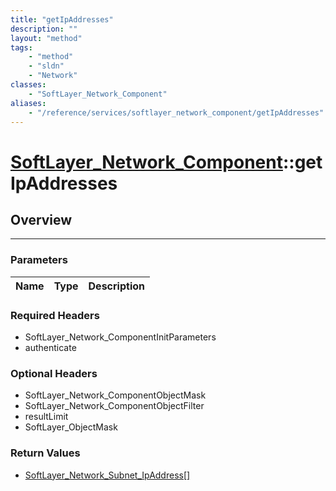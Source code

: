 ```yaml
---
title: "getIpAddresses"
description: ""
layout: "method"
tags:
    - "method"
    - "sldn"
    - "Network"
classes:
    - "SoftLayer_Network_Component"
aliases:
    - "/reference/services/softlayer_network_component/getIpAddresses"
---
```

# [SoftLayer_Network_Component](/reference/services/SoftLayer_Network_Component)::getIpAddresses





## Overview 


-----

### Parameters 
|Name | Type | Description |
| --- | --- | --- |


### Required Headers
* SoftLayer_Network_ComponentInitParameters
* authenticate


### Optional Headers
* SoftLayer_Network_ComponentObjectMask
* SoftLayer_Network_ComponentObjectFilter
* resultLimit
* SoftLayer_ObjectMask

### Return Values
* <a href='/reference/datatypes/SoftLayer_Network_Subnet_IpAddress'>SoftLayer_Network_Subnet_IpAddress[] </a>




